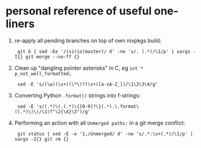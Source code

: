 # personal reference of useful one-liners

1. re-apply all pending branches on top of own nixpkgs build:

        git b | sed -Ee '/(sirio|master)/ d' -ne 's/. (.*)/\1/p' | xargs -I{} git merge --no-ff {}

1. Clean up "dangling pointer asterisks" in C, eg `int * p_not_well_formatted;`

        sed -E 's/(\w)(\s+)(\*\)?)\s+([a-zA-Z_])/\1\2\3\4/g'

1. Converting Python `.format()` strings into f-strings:

        sed -E 's/(.*)\(.(.*)\{[0-9]?\}(.*).\.format\((.*)\)\)/\1(f"\2{\4}\3")/g'

1. Performing an action with all `Unmerged paths:` in a git merge conflict:

        git status | sed -E -e '1,/Unmerged/ d' -ne 's/.*:\s+(.*)/\1/p' | xargs -I{} git rm {}
